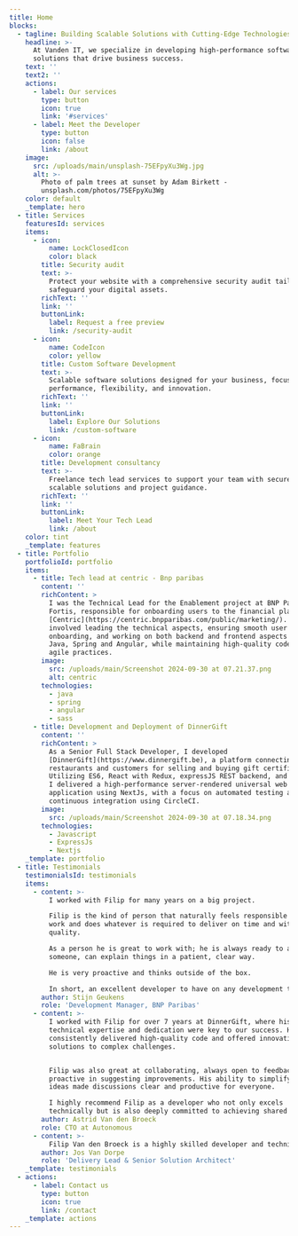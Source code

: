 ```yaml
---
title: Home
blocks:
  - tagline: Building Scalable Solutions with Cutting-Edge Technologies
    headline: >-
      At Vanden IT, we specialize in developing high-performance software
      solutions that drive business success.
    text: ''
    text2: ''
    actions:
      - label: Our services
        type: button
        icon: true
        link: '#services'
      - label: Meet the Developer
        type: button
        icon: false
        link: /about
    image:
      src: /uploads/main/unsplash-75EFpyXu3Wg.jpg
      alt: >-
        Photo of palm trees at sunset by Adam Birkett -
        unsplash.com/photos/75EFpyXu3Wg
    color: default
    _template: hero
  - title: Services
    featuresId: services
    items:
      - icon:
          name: LockClosedIcon
          color: black
        title: Security audit
        text: >-
          Protect your website with a comprehensive security audit tailored to
          safeguard your digital assets.
        richText: ''
        link: ''
        buttonLink:
          label: Request a free preview
          link: /security-audit
      - icon:
          name: CodeIcon
          color: yellow
        title: Custom Software Development
        text: >-
          Scalable software solutions designed for your business, focusing on
          performance, flexibility, and innovation.
        richText: ''
        link: ''
        buttonLink:
          label: Explore Our Solutions
          link: /custom-software
      - icon:
          name: FaBrain
          color: orange
        title: Development consultancy
        text: >-
          Freelance tech lead services to support your team with secure,
          scalable solutions and project guidance.
        richText: ''
        link: ''
        buttonLink:
          label: Meet Your Tech Lead
          link: /about
    color: tint
    _template: features
  - title: Portfolio
    portfolioId: portfolio
    items:
      - title: Tech lead at centric - Bnp paribas
        content: ''
        richContent: >
          I was the Technical Lead for the Enablement project at BNP Paribas
          Fortis, responsible for onboarding users to the financial platform
          [Centric](https://centric.bnpparibas.com/public/marketing/). My role
          involved leading the technical aspects, ensuring smooth user
          onboarding, and working on both backend and frontend aspects using
          Java, Spring and Angular, while maintaining high-quality code and
          agile practices.
        image:
          src: /uploads/main/Screenshot 2024-09-30 at 07.21.37.png
          alt: centric
        technologies:
          - java
          - spring
          - angular
          - sass
      - title: Development and Deployment of DinnerGift
        content: ''
        richContent: >
          As a Senior Full Stack Developer, I developed
          [DinnerGift](https://www.dinnergift.be), a platform connecting
          restaurants and customers for selling and buying gift certificates.
          Utilizing ES6, React with Redux, expressJS REST backend, and MongoDB,
          I delivered a high-performance server-rendered universal web
          application using NextJs, with a focus on automated testing and
          continuous integration using CircleCI.
        image:
          src: /uploads/main/Screenshot 2024-09-30 at 07.18.34.png
        technologies:
          - Javascript
          - ExpressJs
          - Nextjs
    _template: portfolio
  - title: Testimonials
    testimonialsId: testimonials
    items:
      - content: >-
          I worked with Filip for many years on a big project.

          Filip is the kind of person that naturally feels responsible for his
          work and does whatever is required to deliver on time and with high
          quality.

          As a person he is great to work with; he is always ready to assist
          someone, can explain things in a patient, clear way.

          He is very proactive and thinks outside of the box.

          In short, an excellent developer to have on any development team.
        author: Stijn Geukens
        role: 'Development Manager, BNP Paribas'
      - content: >-
          I worked with Filip for over 7 years at DinnerGift, where his
          technical expertise and dedication were key to our success. He
          consistently delivered high-quality code and offered innovative
          solutions to complex challenges.


          Filip was also great at collaborating, always open to feedback and
          proactive in suggesting improvements. His ability to simplify complex
          ideas made discussions clear and productive for everyone.

          I highly recommend Filip as a developer who not only excels
          technically but is also deeply committed to achieving shared goals.
        author: Astrid Van den Broeck
        role: CTO at Autonomous
      - content: >-
          Filip Van den Broeck is a highly skilled developer and technical lead with expertise in Angular and Java. I had the pleasure of working with him when he played a key role in developing and maintaining a corporate banking portal used by 100,000+ users. Known for his reliability, collaboration, and problem-solving skills, Filip consistently delivers high-quality work and enhances team dynamics. A strong asset to any software development team.
        author: Jos Van Dorpe
        role: 'Delivery Lead & Senior Solution Architect'
    _template: testimonials
  - actions:
      - label: Contact us
        type: button
        icon: true
        link: /contact
    _template: actions
---
```

